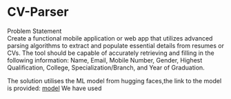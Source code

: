 # CV-Parser

Problem Statement <br>
Create a functional mobile application or web app that utilizes advanced parsing algorithms to extract and populate essential details from resumes or CVs. The tool should be capable of accurately retrieving and filling in the following information: Name, Email, Mobile Number, Gender, Highest Qualification, College, Specialization/Branch, and Year of Graduation.

The solution utilises the ML model from hugging faces,the link to the model is provided: [model](https://huggingface.co/spaces/DzmitryXXL/CV_Parser)
We have used
